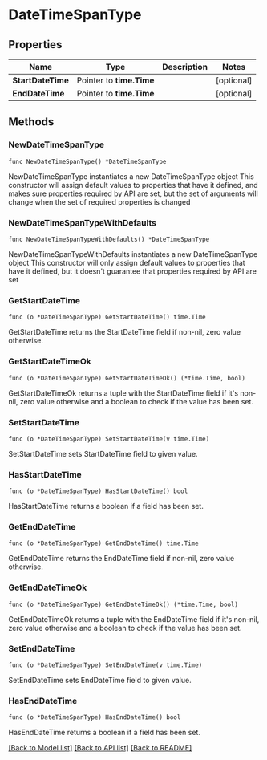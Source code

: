 # DateTimeSpanType

## Properties

Name | Type | Description | Notes
------------ | ------------- | ------------- | -------------
**StartDateTime** | Pointer to **time.Time** |  | [optional] 
**EndDateTime** | Pointer to **time.Time** |  | [optional] 

## Methods

### NewDateTimeSpanType

`func NewDateTimeSpanType() *DateTimeSpanType`

NewDateTimeSpanType instantiates a new DateTimeSpanType object
This constructor will assign default values to properties that have it defined,
and makes sure properties required by API are set, but the set of arguments
will change when the set of required properties is changed

### NewDateTimeSpanTypeWithDefaults

`func NewDateTimeSpanTypeWithDefaults() *DateTimeSpanType`

NewDateTimeSpanTypeWithDefaults instantiates a new DateTimeSpanType object
This constructor will only assign default values to properties that have it defined,
but it doesn't guarantee that properties required by API are set

### GetStartDateTime

`func (o *DateTimeSpanType) GetStartDateTime() time.Time`

GetStartDateTime returns the StartDateTime field if non-nil, zero value otherwise.

### GetStartDateTimeOk

`func (o *DateTimeSpanType) GetStartDateTimeOk() (*time.Time, bool)`

GetStartDateTimeOk returns a tuple with the StartDateTime field if it's non-nil, zero value otherwise
and a boolean to check if the value has been set.

### SetStartDateTime

`func (o *DateTimeSpanType) SetStartDateTime(v time.Time)`

SetStartDateTime sets StartDateTime field to given value.

### HasStartDateTime

`func (o *DateTimeSpanType) HasStartDateTime() bool`

HasStartDateTime returns a boolean if a field has been set.

### GetEndDateTime

`func (o *DateTimeSpanType) GetEndDateTime() time.Time`

GetEndDateTime returns the EndDateTime field if non-nil, zero value otherwise.

### GetEndDateTimeOk

`func (o *DateTimeSpanType) GetEndDateTimeOk() (*time.Time, bool)`

GetEndDateTimeOk returns a tuple with the EndDateTime field if it's non-nil, zero value otherwise
and a boolean to check if the value has been set.

### SetEndDateTime

`func (o *DateTimeSpanType) SetEndDateTime(v time.Time)`

SetEndDateTime sets EndDateTime field to given value.

### HasEndDateTime

`func (o *DateTimeSpanType) HasEndDateTime() bool`

HasEndDateTime returns a boolean if a field has been set.


[[Back to Model list]](../README.md#documentation-for-models) [[Back to API list]](../README.md#documentation-for-api-endpoints) [[Back to README]](../README.md)


